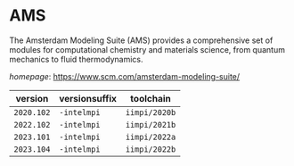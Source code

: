 # AMS

The Amsterdam Modeling Suite (AMS) provides a comprehensive set of modules for computational chemistry and materials science, from quantum mechanics to fluid thermodynamics.

*homepage*: <https://www.scm.com/amsterdam-modeling-suite/>

version | versionsuffix | toolchain
--------|---------------|----------
``2020.102`` | ``-intelmpi`` | ``iimpi/2020b``
``2022.102`` | ``-intelmpi`` | ``iimpi/2021b``
``2023.101`` | ``-intelmpi`` | ``iimpi/2022a``
``2023.104`` | ``-intelmpi`` | ``iimpi/2022b``
